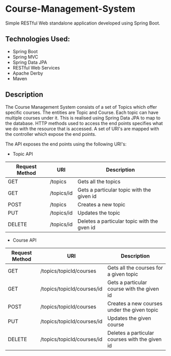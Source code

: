 # Course-Management-System

Simple RESTful Web standalone application developed using Spring Boot.

## Technologies Used:
* Spring Boot
* Spring MVC
* Spring Data JPA
* RESTful Web Services
* Apache Derby
* Maven

## Description
The Course Management System consists of a set of Topics which offer specific courses. The entities are Topic and Course. Each topic can have multiple courses under it. This is realised using Spring Data JPA to map to the database. HTTP methods used to access the end points specifies what we do with the resource that is accessed. A set of URI's are mapped with the controller which expose the end points.

The API exposes the end points using the following URI's:

* Topic API

| Request Method| URI | Description|
|---------------|-----|------------|
|   GET      |    /topics                     |   Gets all the topics|
|   GET      |    /topics/id                  |   Gets a particular topic with the given id|
|   POST     |    /topics                     |   Creates a new topic|
|   PUT      |    /topics/id                  |   Updates the topic|
|   DELETE   |    /topics/id                  |   Deletes a particular topic with the gven id|
  
* Course API

| Request Method| URI | Description|
|---------------|-----|------------|
| GET      |    /topics/topicId/courses     |   Gets all the courses for a given topic|
| GET      |    /topics/topicId/courses/id  |   Gets a particular course with the given id|
| POST     |    /topics/topicId/courses     |   Creates a new courses under the given topic|
| PUT      |    /topics/topicId/courses/id  |   Updates the given course|
| DELETE   |    /topics/topicId/courses/id  |   Deletes a particular courses with the given id|

